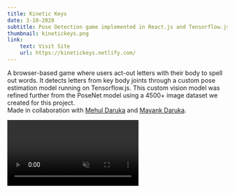 ```yaml
---
title: Kinetic Keys
date: 3-10-2020
subtitle: Pose Detection game implemented in React.js and Tensorflow.js; Showcased at Convergent Side-Project Expo
thumbnail: kinetickeys.png
link:
    text: Visit Site
    url: https://kinetickeys.netlify.com/
---
```

A browser-based game where users act-out letters with their body to spell out words.
It detects letters from key body joints through a custom pose estimation model running on Tensorflow.js.
This custom vision model was refined further from the PoseNet model using a 4500+ image dataset we created for this project.  
Made in collaboration with [Mehul Daruka](https://mehul-da.github.io/) and [Mayank Daruka](https://mayankdaruka.github.io/). 

<Video autoplay loop muted playsinline>
    <source src="kinetic-keys-demo.mp4" type="video/mp4">
</Video>
